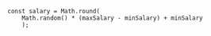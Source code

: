     const salary = Math.round(
        Math.random() * (maxSalary - minSalary) + minSalary
        );
